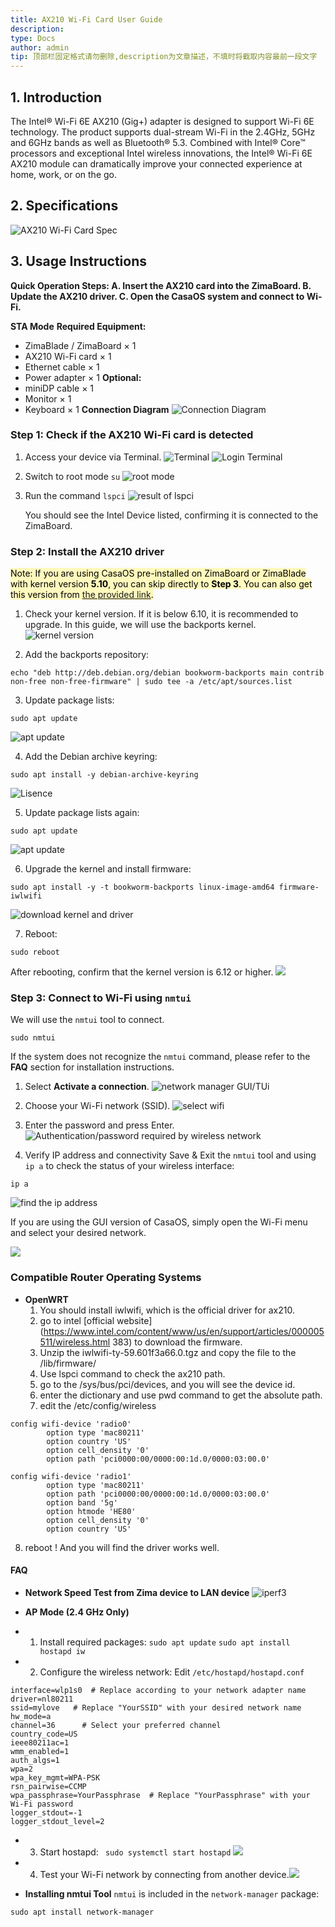```yaml
---
title: AX210 Wi-Fi Card User Guide
description: 
type: Docs
author: admin
tip: 顶部栏固定格式请勿删除,description为文章描述，不填时将截取内容最前一段文字
---
```

## 1. Introduction
The Intel® Wi-Fi 6E AX210 (Gig+) adapter is designed to support Wi-Fi 6E technology. The product supports dual-stream Wi-Fi in the 2.4GHz, 5GHz and 6GHz bands as well as Bluetooth® 5.3. Combined with Intel® Core™ processors and exceptional Intel wireless innovations, the Intel® Wi-Fi 6E AX210 module can dramatically improve your connected experience at home, work, or on the go.

## 2. Specifications
![AX210 Wi-Fi Card Spec](https://manage.icewhale.io/api/static/docs/1755248064574_copyImage.png)

## 3. Usage Instructions
**Quick Operation Steps:
A. Insert the AX210 card into the ZimaBoard.
B. Update the AX210 driver.
C. Open the CasaOS system and connect to Wi-Fi.**

**STA Mode**
**Required Equipment:**
- ZimaBlade / ZimaBoard × 1
- AX210 Wi-Fi card × 1
- Ethernet cable × 1
- Power adapter × 1
**Optional:**
- miniDP cable × 1
- Monitor × 1
- Keyboard × 1
**Connection Diagram**
![Connection Diagram](https://manage.icewhale.io/api/static/docs/1755248150818_image.png)
### Step 1: Check if the AX210 Wi-Fi card is detected
1. Access your device via Terminal.
![Terminal](https://manage.icewhale.io/api/static/docs/1755248310999_copyImage.png)
![Login Terminal](https://manage.icewhale.io/api/static/docs/1755248335646_image.png)

2. Switch to root mode `su`
![root mode](https://manage.icewhale.io/api/static/docs/1755248357144_image.png)

3. Run the command `lspci`
![result of lspci](https://manage.icewhale.io/api/static/docs/1755248383004_image.png)

   You should see the Intel Device listed, confirming it is connected to the ZimaBoard.

### Step 2: Install the AX210 driver
<mark style="background-color: #fff9bd">Note:
 If you are using CasaOS pre-installed on ZimaBoard or ZimaBlade with kernel version **5.10**, you can skip directly to **Step 3**.
 You can also get this version from [the provided link](https://www.zimaspace.com/docs/zimaboard/Restore-factory-settings).</mark>
1. Check your kernel version. If it is below 6.10, it is recommended to upgrade. In this guide, we will use the backports kernel.
![kernel version](https://manage.icewhale.io/api/static/docs/1755248568547_image.png)

2. Add the backports repository:
```language
echo "deb http://deb.debian.org/debian bookworm-backports main contrib non-free non-free-firmware" | sudo tee -a /etc/apt/sources.list
```


3. Update package lists:
```language
sudo apt update
```
![apt update](https://manage.icewhale.io/api/static/docs/1755249083029_image.png)

4. Add the Debian archive keyring:
```language
sudo apt install -y debian-archive-keyring
```
![Lisence](https://manage.icewhale.io/api/static/docs/1755249117075_image.png)

5. Update package lists again:
```language
sudo apt update
```
![apt update](https://manage.icewhale.io/api/static/docs/1755249154038_image.png)

6. Upgrade the kernel and install firmware:
```language
sudo apt install -y -t bookworm-backports linux-image-amd64 firmware-iwlwifi
```
![download kernel and driver](https://manage.icewhale.io/api/static/docs/1755249240618_image.png)

7. Reboot:
```language
sudo reboot
```
After rebooting, confirm that the kernel version is 6.12 or higher.
![](https://manage.icewhale.io/api/static/docs/1755249301302_image.png)

### Step 3: Connect to Wi-Fi using `nmtui`
We will use the `nmtui` tool to connect.
```language
sudo nmtui
```

If the system does not recognize the `nmtui` command, please refer to the **FAQ** section for installation instructions.

1. Select **Activate a connection**.
![network manager GUI/TUi](https://manage.icewhale.io/api/static/docs/1755249412290_image.png)

2. Choose your Wi-Fi network (SSID).
![select wifi](https://manage.icewhale.io/api/static/docs/1755249456648_image.png)

3. Enter the password and press Enter.
![Authentication/password required by wireless network](https://manage.icewhale.io/api/static/docs/1755249476230_image.png)

4. Verify IP address and connectivity
Save & Exit the `nmtui` tool and using `ip a` to check the status of your wireless interface:

```language
ip a
```
![find the ip address](https://manage.icewhale.io/api/static/docs/1755249580916_image.png)

  If you are using the GUI version of CasaOS, simply open the Wi-Fi menu and select your desired network.

![](https://manage.icewhale.io/api/static/docs/1755249604651_image.png)

### Compatible Router Operating Systems
- **OpenWRT**
  1. You should install iwlwifi, which is the official driver for ax210.
  2. go to intel [official website](https://www.intel.com/content/www/us/en/support/articles/000005511/wireless.html 383) to download the firmware.
  3. Unzip the iwlwifi-ty-59.601f3a66.0.tgz and copy the file to the /lib/firmware/
  4. Use lspci command to check the ax210 path.
  5. go to the /sys/bus/pci/devices, and you will see the device id.
  6. enter the dictionary and use pwd command to get the absolute path.
  7. edit the /etc/config/wireless
```language
config wifi-device 'radio0'
        option type 'mac80211'
        option country 'US'
        option cell_density '0'
        option path 'pci0000:00/0000:00:1d.0/0000:03:00.0'

config wifi-device 'radio1'
        option type 'mac80211'
        option path 'pci0000:00/0000:00:1d.0/0000:03:00.0'
        option band '5g'
        option htmode 'HE80'
        option cell_density '0'
        option country 'US'
```
  8. reboot ! And you will find the driver works well.

#### FAQ
- **Network Speed Test from Zima device to LAN device**
![iperf3](https://manage.icewhale.io/api/static/docs/1755249878561_image.png)


- **AP Mode (2.4 GHz Only)**

- 1. Install required packages:
     `sudo apt update`
     `sudo apt install hostapd iw`
- 2.  Configure the wireless network:
     Edit `/etc/hostapd/hostapd.conf`
```language
interface=wlp1s0  # Replace according to your network adapter name
driver=nl80211
ssid=mylove   # Replace "YourSSID" with your desired network name
hw_mode=a
channel=36      # Select your preferred channel
country_code=US
ieee80211ac=1
wmm_enabled=1
auth_algs=1
wpa=2
wpa_key_mgmt=WPA-PSK
rsn_pairwise=CCMP
wpa_passphrase=YourPassphrase  # Replace "YourPassphrase" with your Wi-Fi password
logger_stdout=-1
logger_stdout_level=2
```
- 3.  Start hostapd:
    ` sudo systemctl start hostapd`
![](https://manage.icewhale.io/api/static/docs/1755250711162_image.png)

- 4.  Test your Wi-Fi network by connecting from another device.![](https://manage.icewhale.io/api/static/docs/1755250706664_image.png)

 
- **Installing nmtui Tool**
  `nmtui` is included in the `network-manager` package:
```language
sudo apt install network-manager
```

  